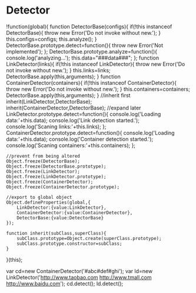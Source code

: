 # Detector
!function(global){
	function DetectorBase(configs){
		if(!this instanceof DetectorBase){
			throw new Error('Do not invoke without new.');
		}
   		this.configs=configs;
    	this.analyze();
	}
	DetectorBase.prototype.detect=function(){
		throw new Error('Not implemented');
	};
	DetectorBase.prototype.analyze=function(){
		console.log('analyzing...');
		this.data="###data###";
	};
	function LinkDetector(links){
		if(!this instanceof LinkDetector){
			throw new Error('Do not invoke without new.');
		}
        this.links=links;
        DetectorBase.apply(this,arguments);
    }
    function ContainerDetector(containers){
        if(!this instanceof ContainerDetector){
            throw new Error('Do not invoke without new.');
        }
        this.containers=containers;
        DetectorBase.apply(this,arguments);
    }
    //inherit first
    inherit(LinkDetector,DetectorBase);
    inherit(ContainerDetector,DetectorBase);
    //expand later
    LinkDetector.prototype.detect=function(){
        console.log('Loading data:'+this.data);
        console.log('Link detection started.');
        console.log('Scaning links:'+this.links);
    };
    ContainerDetector.prototype.detect=function(){
        console.log('Loading data:'+this.data);
        console.log('Container detection started.');
        console.log('Scaning containers:'+this.containers);
    };

    //prevent from being altered
    Object.freeze(DetectorBase);
    Object.freeze(DetectorBase.prototype);
    Object.freeze(LinkDetector);
    Object.freeze(LinkDetector.prototype);
    Object.freeze(ContainerDetector);
    Object.freeze(ContainerDetector.prototype);

    //export to global object
    Object.defineProperties(global,{
        LinkDetector:{value:LinkDetector},
        ContainerDetector:{value:ContainerDetector},
        DetectorBase:{value:DetectorBase}
    });

    function inherit(subClass,superClass){
        subClass.prototype=Object.create(superClass.prototype);
        subClass.prototype.constructor=subClass;
    }
}(this);

var cd=new ContainerDetector('#abc#def#ghi');
var ld=new LinkDetector('http://www.taobao.com http://www.tmall.com	http://www.baidu.com');
cd.detect();
ld.detect();
